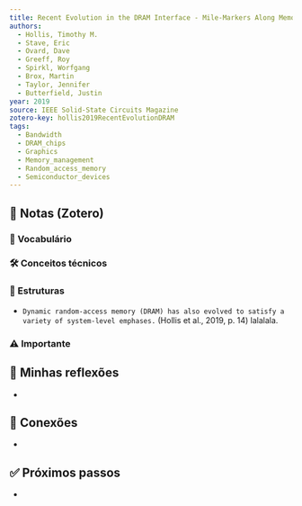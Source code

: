 ```yaml
---
title: Recent Evolution in the DRAM Interface - Mile-Markers Along Memory Lane
authors:
  - Hollis, Timothy M.
  - Stave, Eric
  - Ovard, Dave
  - Greeff, Roy
  - Spirkl, Worfgang
  - Brox, Martin
  - Taylor, Jennifer
  - Butterfield, Justin
year: 2019
source: IEEE Solid-State Circuits Magazine
zotero-key: hollis2019RecentEvolutionDRAM
tags:
  - Bandwidth
  - DRAM_chips
  - Graphics
  - Memory_management
  - Random_access_memory
  - Semiconductor_devices
---
```


## 📌 Notas (Zotero)
### 📖 Vocabulário


### 🛠️ Conceitos técnicos


### 🧱 Estruturas
- `Dynamic random-access memory (DRAM) has also evolved to satisfy a variety of system-level emphases.` (Hollis et al., 2019, p. 14)
	lalalala.

### ⚠️ Importante


## 🧠 Minhas reflexões
- 

## 🔗 Conexões
- 

## ✅ Próximos passos
- 
